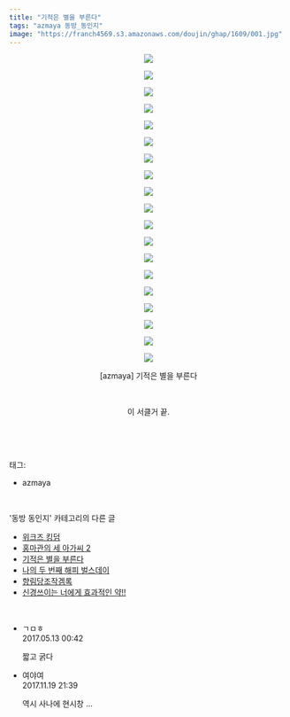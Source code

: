 ```yaml
---
title: "기적은 별을 부른다"
tags: "azmaya 동방_동인지"
image: "https://franch4569.s3.amazonaws.com/doujin/ghap/1609/001.jpg"
---
```

<div class="article">
<p style="text-align: center; clear: none; float: none;"><img src="{{ site.imgserver2 }}/ghap/1609/001.jpg"/></p>
<p style="text-align: center; clear: none; float: none;"><img src="{{ site.imgserver2 }}/ghap/1609/002.jpg"/></p>
<p style="text-align: center; clear: none; float: none;"><img src="{{ site.imgserver2 }}/ghap/1609/003.jpg"/></p>
<p style="text-align: center; clear: none; float: none;"><img src="{{ site.imgserver2 }}/ghap/1609/004.jpg"/></p>
<p style="text-align: center; clear: none; float: none;"><img src="{{ site.imgserver2 }}/ghap/1609/005.jpg"/></p>
<p style="text-align: center; clear: none; float: none;"><img src="{{ site.imgserver2 }}/ghap/1609/006.jpg"/></p>
<p style="text-align: center; clear: none; float: none;"><img src="{{ site.imgserver2 }}/ghap/1609/007.jpg"/></p>
<p style="text-align: center; clear: none; float: none;"><img src="{{ site.imgserver2 }}/ghap/1609/008.jpg"/></p>
<p style="text-align: center; clear: none; float: none;"><img src="{{ site.imgserver2 }}/ghap/1609/009.jpg"/></p>
<p style="text-align: center; clear: none; float: none;"><img src="{{ site.imgserver2 }}/ghap/1609/010.jpg"/></p>
<p style="text-align: center; clear: none; float: none;"><img src="{{ site.imgserver2 }}/ghap/1609/011.jpg"/></p>
<p style="text-align: center; clear: none; float: none;"><img src="{{ site.imgserver2 }}/ghap/1609/012.jpg"/></p>
<p style="text-align: center; clear: none; float: none;"><img src="{{ site.imgserver2 }}/ghap/1609/013.jpg"/></p>
<p style="text-align: center; clear: none; float: none;"><img src="{{ site.imgserver2 }}/ghap/1609/014.jpg"/></p>
<p style="text-align: center; clear: none; float: none;"><img src="{{ site.imgserver2 }}/ghap/1609/015.jpg"/></p>
<p style="text-align: center; clear: none; float: none;"><img src="{{ site.imgserver2 }}/ghap/1609/016.jpg"/></p>
<p style="text-align: center; clear: none; float: none;"><img src="{{ site.imgserver2 }}/ghap/1609/017.jpg"/></p>
<p style="text-align: center; clear: none; float: none;"><img src="{{ site.imgserver2 }}/ghap/1609/018.jpg"/></p>
<p style="text-align: center; clear: none; float: none;"><img src="{{ site.imgserver2 }}/ghap/1609/019.jpg"/></p>
<p style="text-align: center; clear: none; float: none;">[azmaya] 기적은 별을 부른다</p>
<p style="text-align: center; clear: none; float: none;"><br/></p>
<p style="text-align: center; clear: none; float: none;">이 서클거 끝.</p>
<p><br/></p>
</div><br/>
<div class="tagTrail">
<p>태그: </p>
<ul>
<li>azmaya</li>
</ul>
</div><br/>
<div class="another">
<p>'동방 동인지' 카테고리의 다른 글</p>
<ul>
<li><a href="/ghap_1611">위크즈 킹덤</a></li>
<li><a href="/ghap_1610">홍마관의 세 아가씨 2</a></li>
<li><a href="/ghap_1609">기적은 별을 부른다</a></li>
<li><a href="/ghap_1607">나의 두 번째 해피 벌스데이</a></li>
<li><a href="/ghap_1606">향림당조작겜록</a></li>
<li><a href="/ghap_1605">신경쓰이는 너에게 효과적인 약!!</a></li>
</ul>
</div><br/>
<div class="cb_module cb_fluid">
<div class="cb_wrt cb_profile">
<div class="comment">
<ul>
<li class="cb_thumb_off" id="comment14987588">
<div class="cb_comment_area">
<div class="cb_info_area">
<div class="cb_section">
<span class="cb_nick_name">ㄱㅁㅎ</span>
</div>
<div class="cb_section">
<span class="cb_date">2017.05.13 00:42 </span>
</div>
</div>
<div class="cb_dsc_comment">
<p class="cb_dsc">
											짧고 굵다
										</p>
</div>
</div></li>
<li class="cb_thumb_off" id="comment15132832">
<div class="cb_comment_area">
<div class="cb_info_area">
<div class="cb_section">
<span class="cb_nick_name">여야여</span>
</div>
<div class="cb_section">
<span class="cb_date">2017.11.19 21:39 </span>
</div>
</div>
<div class="cb_dsc_comment">
<p class="cb_dsc">
											역시 사나에 현시창 ...
										</p>
</div>
</div></li>
</ul>
</div>
</div><!-- commentList close -->
</div><br/>
